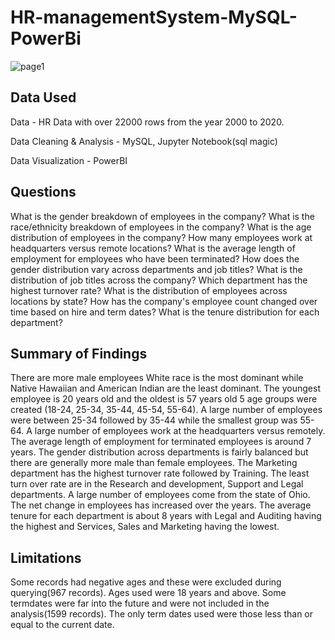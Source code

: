 # HR-managementSystem-MySQL-PowerBi
![page1](https://github.com/KausarAli705/HR-managementSystem-MySQL-PowerBi/assets/73828534/b48979d8-cf4a-4daf-a339-4f855fa4bdce)
<h2> Data Used </h2>
Data - HR Data with over 22000 rows from the year 2000 to 2020.

Data Cleaning & Analysis - MySQL, Jupyter Notebook(sql magic)

Data Visualization - PowerBI
</br>

<h2>Questions</h2>
What is the gender breakdown of employees in the company?
What is the race/ethnicity breakdown of employees in the company?
What is the age distribution of employees in the company?
How many employees work at headquarters versus remote locations?
What is the average length of employment for employees who have been terminated?
How does the gender distribution vary across departments and job titles?
What is the distribution of job titles across the company?
Which department has the highest turnover rate?
What is the distribution of employees across locations by state?
How has the company's employee count changed over time based on hire and term dates?
What is the tenure distribution for each department?
</br>
<h2>Summary of Findings</h2>
There are more male employees
White race is the most dominant while Native Hawaiian and American Indian are the least dominant.
The youngest employee is 20 years old and the oldest is 57 years old
5 age groups were created (18-24, 25-34, 35-44, 45-54, 55-64). A large number of employees were between 25-34 followed by 35-44 while the smallest group was 55-64.
A large number of employees work at the headquarters versus remotely.
The average length of employment for terminated employees is around 7 years.
The gender distribution across departments is fairly balanced but there are generally more male than female employees.
The Marketing department has the highest turnover rate followed by Training. The least turn over rate are in the Research and development, Support and Legal departments.
A large number of employees come from the state of Ohio.
The net change in employees has increased over the years.
The average tenure for each department is about 8 years with Legal and Auditing having the highest and Services, Sales and Marketing having the lowest.
</br>
<h2>Limitations</h2>
Some records had negative ages and these were excluded during querying(967 records). Ages used were 18 years and above.
Some termdates were far into the future and were not included in the analysis(1599 records). The only term dates used were those less than or equal to the current date.
